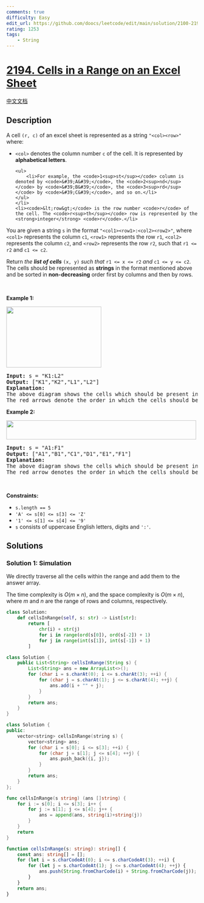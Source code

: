 ```yaml
---
comments: true
difficulty: Easy
edit_url: https://github.com/doocs/leetcode/edit/main/solution/2100-2199/2194.Cells%20in%20a%20Range%20on%20an%20Excel%20Sheet/README_EN.md
rating: 1253
tags:
    - String
---
```


# [2194. Cells in a Range on an Excel Sheet](https://leetcode.com/problems/cells-in-a-range-on-an-excel-sheet)

[中文文档](/solution/2100-2199/2194.Cells%20in%20a%20Range%20on%20an%20Excel%20Sheet/README.md)

## Description

<p>A cell <code>(r, c)</code> of an excel sheet is represented as a string <code>&quot;&lt;col&gt;&lt;row&gt;&quot;</code> where:</p>

<ul>
	<li><code>&lt;col&gt;</code> denotes the column number <code>c</code> of the cell. It is represented by <strong>alphabetical letters</strong>.

    <ul>
    	<li>For example, the <code>1<sup>st</sup></code> column is denoted by <code>&#39;A&#39;</code>, the <code>2<sup>nd</sup></code> by <code>&#39;B&#39;</code>, the <code>3<sup>rd</sup></code> by <code>&#39;C&#39;</code>, and so on.</li>
    </ul>
    </li>
    <li><code>&lt;row&gt;</code> is the row number <code>r</code> of the cell. The <code>r<sup>th</sup></code> row is represented by the <strong>integer</strong> <code>r</code>.</li>

</ul>

<p>You are given a string <code>s</code>&nbsp;in&nbsp;the format <code>&quot;&lt;col1&gt;&lt;row1&gt;:&lt;col2&gt;&lt;row2&gt;&quot;</code>, where <code>&lt;col1&gt;</code> represents the column <code>c1</code>, <code>&lt;row1&gt;</code> represents the row <code>r1</code>, <code>&lt;col2&gt;</code> represents the column <code>c2</code>, and <code>&lt;row2&gt;</code> represents the row <code>r2</code>, such that <code>r1 &lt;= r2</code> and <code>c1 &lt;= c2</code>.</p>

<p>Return <em>the <strong>list of cells</strong></em> <code>(x, y)</code> <em>such that</em> <code>r1 &lt;= x &lt;= r2</code> <em>and</em> <code>c1 &lt;= y &lt;= c2</code>. The cells should be represented as&nbsp;<strong>strings</strong> in the format mentioned above and be sorted in <strong>non-decreasing</strong> order first by columns and then by rows.</p>

<p>&nbsp;</p>
<p><strong class="example">Example 1:</strong></p>
<img alt="" src="https://fastly.jsdelivr.net/gh/doocs/leetcode@main/solution/2100-2199/2194.Cells%20in%20a%20Range%20on%20an%20Excel%20Sheet/images/ex1drawio.png" style="width: 250px; height: 160px;" />
<pre>
<strong>Input:</strong> s = &quot;K1:L2&quot;
<strong>Output:</strong> [&quot;K1&quot;,&quot;K2&quot;,&quot;L1&quot;,&quot;L2&quot;]
<strong>Explanation:</strong>
The above diagram shows the cells which should be present in the list.
The red arrows denote the order in which the cells should be presented.
</pre>

<p><strong class="example">Example 2:</strong></p>
<img alt="" src="https://fastly.jsdelivr.net/gh/doocs/leetcode@main/solution/2100-2199/2194.Cells%20in%20a%20Range%20on%20an%20Excel%20Sheet/images/exam2drawio.png" style="width: 500px; height: 50px;" />
<pre>
<strong>Input:</strong> s = &quot;A1:F1&quot;
<strong>Output:</strong> [&quot;A1&quot;,&quot;B1&quot;,&quot;C1&quot;,&quot;D1&quot;,&quot;E1&quot;,&quot;F1&quot;]
<strong>Explanation:</strong>
The above diagram shows the cells which should be present in the list.
The red arrow denotes the order in which the cells should be presented.
</pre>

<p>&nbsp;</p>
<p><strong>Constraints:</strong></p>

<ul>
	<li><code>s.length == 5</code></li>
	<li><code>&#39;A&#39; &lt;= s[0] &lt;= s[3] &lt;= &#39;Z&#39;</code></li>
	<li><code>&#39;1&#39; &lt;= s[1] &lt;= s[4] &lt;= &#39;9&#39;</code></li>
	<li><code>s</code> consists of uppercase English letters, digits and <code>&#39;:&#39;</code>.</li>
</ul>

## Solutions

### Solution 1: Simulation

We directly traverse all the cells within the range and add them to the answer array.

The time complexity is $O(m \times n)$, and the space complexity is $O(m \times n)$, where $m$ and $n$ are the range of rows and columns, respectively.

<!-- tabs:start -->

```python
class Solution:
    def cellsInRange(self, s: str) -> List[str]:
        return [
            chr(i) + str(j)
            for i in range(ord(s[0]), ord(s[-2]) + 1)
            for j in range(int(s[1]), int(s[-1]) + 1)
        ]
```

```java
class Solution {
    public List<String> cellsInRange(String s) {
        List<String> ans = new ArrayList<>();
        for (char i = s.charAt(0); i <= s.charAt(3); ++i) {
            for (char j = s.charAt(1); j <= s.charAt(4); ++j) {
                ans.add(i + "" + j);
            }
        }
        return ans;
    }
}
```

```cpp
class Solution {
public:
    vector<string> cellsInRange(string s) {
        vector<string> ans;
        for (char i = s[0]; i <= s[3]; ++i) {
            for (char j = s[1]; j <= s[4]; ++j) {
                ans.push_back({i, j});
            }
        }
        return ans;
    }
};
```

```go
func cellsInRange(s string) (ans []string) {
	for i := s[0]; i <= s[3]; i++ {
		for j := s[1]; j <= s[4]; j++ {
			ans = append(ans, string(i)+string(j))
		}
	}
	return
}
```

```ts
function cellsInRange(s: string): string[] {
    const ans: string[] = [];
    for (let i = s.charCodeAt(0); i <= s.charCodeAt(3); ++i) {
        for (let j = s.charCodeAt(1); j <= s.charCodeAt(4); ++j) {
            ans.push(String.fromCharCode(i) + String.fromCharCode(j));
        }
    }
    return ans;
}
```

<!-- tabs:end -->

<!-- end -->
